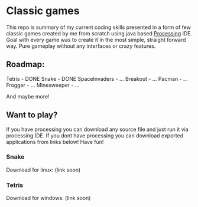 # Classic games
This repo is summary of my current coding skills presented in a form of few classic games created by me from scratch using java based
[Processing](https://processing.org/) IDE. Goal with every game was to create it in the most simple, straight forward way. Pure gameplay 
without any interfaces or crazy features.

## Roadmap:
Tetris - DONE
Snake - DONE
SpaceInvaders - ...
Breakout - ...
Pacman - ...
Frogger - ...
Minesweeper - ...

And maybe more!



## Want to play?
If you have processing you can download any source file and just run it via processing IDE. If you dont have processing you can download exported applications from
links below! Have fun!

### Snake
Download for linux: (link soon)

### Tetris
Download for windows: (link soon)